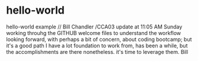 # hello-world
hello-world example // Bill Chandler /CCA03
update at 11:05 AM Sunday
working throuhg the GITHUB welcome files to understand the workflow
looking forward, with perhaps a bit of concern, about coding bootcamp; but it's a good path
I have a lot foundation to work from, has been a while, but the accomplishments are there nonetheless.
it's time to leverage them.
Bill
